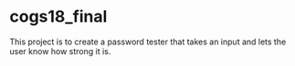 # cogs18_final
This project is to create a password tester that takes an input and lets the user know how strong it is.
